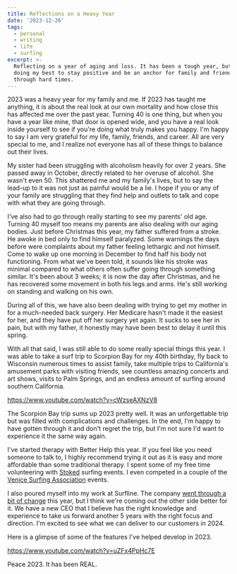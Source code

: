 ```yaml
---
title: Reflections on a Heavy Year
date: '2023-12-26'
tags:
  - personal
  - writing
  - life
  - surfing
excerpt: >-
  Reflecting on a year of aging and loss. It has been a tough year, but I am
  doing my best to stay positive and be an anchor for family and friends going
  through hard times.
---
```


2023 was a heavy year for my family and me. If 2023 has taught me anything, it is about the real look at our own mortality and how close this has affected me over the past year. Turning 40 is one thing, but when you have a year like mine, that door is opened wide, and you have a real look inside yourself to see if you're doing what truly makes you happy. I'm happy to say I am very grateful for my life, family, friends, and career. All are very special to me, and I realize not everyone has all of these things to balance out their lives.

My sister had been struggling with alcoholism heavily for over 2 years. She passed away in October, directly related to her overuse of alcohol. She wasn't even 50. This shattered me and my family's lives, but to say the lead-up to it was not just as painful would be a lie. I hope if you or any of your family are struggling that they find help and outlets to talk and cope with what they are going through.

I've also had to go through really starting to see my parents' old age. Turning 40 myself too means my parents are also dealing with our aging bodies. Just before Christmas this year, my father suffered from a stroke. He awoke in bed only to find himself paralyzed. Some warnings the days before were complaints about my father feeling lethargic and not himself. Come to wake up one morning in December to find half his body not functioning. From what we've been told, it sounds like his stroke was minimal compared to what others often suffer going through something similar. It's been about 3 weeks; it is now the day after Christmas, and he has recovered some movement in both his legs and arms. He's still working on standing and walking on his own.

During all of this, we have also been dealing with trying to get my mother in for a much-needed back surgery. Her Medicare hasn't made it the easiest for her, and they have put off her surgery yet again. It sucks to see her in pain, but with my father, it honestly may have been best to delay it until this spring.

With all that said, I was still able to do some really special things this year. I was able to take a surf trip to Scorpion Bay for my 40th birthday, fly back to Wisconsin numerous times to assist family, take multiple trips to California's amusement parks with visiting friends, see countless amazing concerts and art shows, visits to Palm Springs, and an endless amount of surfing around southern California.

https://www.youtube.com/watch?v=cWzseAXNzV8

The Scorpion Bay trip sums up 2023 pretty well. It was an unforgettable trip but was filled with complications and challenges. In the end, I'm happy to have gotten through it and don't regret the trip, but I'm not sure I'd want to experience it the same way again.

I've started therapy with Better Help this year. If you feel like you need someone to talk to, I highly recommend trying it out as it is easy and more affordable than some traditional therapy. I spent some of my free time volunteering with [Stoked](https://stoked.org) surfing events. I even competed in a couple of the [Venice Surfing Association](https://www.vsa.la) events.

I also poured myself into my work at Surfline. The company [went through a bit of change](https://stabmag.com/features/whats-going-on-at-surfline/) this year, but I think we're coming out the other side better for it. We have a new CEO that I believe has the right knowledge and experience to take us forward another 5 years with the right focus and direction. I'm excited to see what we can deliver to our customers in 2024.

Here is a glimpse of some of the features I've helped develop in 2023.

https://www.youtube.com/watch?v=uZFx4PpHc7E

Peace 2023. It has been REAL.
